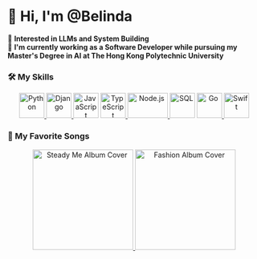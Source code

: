# 👋 Hi, I'm @Belinda

👀 **Interested in LLMs and System Building**<br>
🌱 **I'm currently working as a Software Developer while pursuing my Master's Degree in AI at The Hong Kong Polytechnic University**


### 🛠️ My Skills

<div align="center">
  <a href="https://www.python.org">
    <img src="https://upload.wikimedia.org/wikipedia/commons/thumb/c/c3/Python-logo-notext.svg/1200px-Python-logo-notext.svg.png" alt="Python" width="50" height="50"/>
  </a>
  </a>
  <a href="https://www.djangoproject.com">
    <img src="https://www.svgrepo.com/show/353657/django-icon.svg" alt="Django" width="50" height="50"/>
  </a>
  <!-- JavaScript image without a link -->
  <img src="https://banner2.cleanpng.com/20181209/yvf/kisspng-javascript-angularjs-node-js-computer-icons-clip-a-clipart-js-5c0d82819a4963.228658921544389249632.jpg" alt="JavaScript" width="50" height="50"/>
  <a href="https://www.typescriptlang.org/">
  <img src="https://upload.wikimedia.org/wikipedia/commons/thumb/4/4c/Typescript_logo_2020.svg/250px-Typescript_logo_2020.svg.png" alt="TypeScript" width="50" height="50"/>
</a>
  <a href="https://nodejs.org/en">
    <img src="https://upload.wikimedia.org/wikipedia/commons/thumb/d/d9/Node.js_logo.svg/2560px-Node.js_logo.svg.png" alt="Node.js" width="80" height="50"/>
  </a>
  <!-- SQL image without a link -->
  <img src="https://static-00.iconduck.com/assets.00/sql-database-sql-azure-icon-1955x2048-4pmty46t.png" alt="SQL" width="50" height="50"/>
  <!-- Go image with a link -->
  <a href="https://go.dev/">
    <img src="https://static-00.iconduck.com/assets.00/golang-icon-1594x2048-0xixr8zr.png" alt="Go" width="50" height="50"/>
  </a>
<a href="https://developer.apple.com/swift/">
  <img src="https://developer.apple.com/swift/images/swift-og.png" alt="Swift" width="50" height="50"/>
</a>
</div>

### 🎵 My Favorite Songs

<p align="center">
  <a href="https://open.spotify.com/track/031orTCxbmCjYJ99JaDtO4?si=2109a6f8a57647e8">
    <img src="https://i.kfs.io/album/global/27553367,0v1/fit/300x300.jpg" alt="Steady Me Album Cover" width="200"/>
  </a>
  <a href="https://open.spotify.com/track/0IKAJbxilT3mMp3LbhoH2l?si=9a905ce3edcb42ce">
    <img src="https://i1.sndcdn.com/artworks-otqdE7I9Sjyl-0-t300x300.jpg" alt="Fashion Album Cover" width="200"/>
  </a>
</p>
